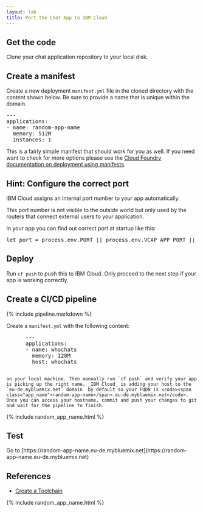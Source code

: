 ```yaml
---
layout: lab
title: Port the Chat App to IBM Cloud
---
```


## Get the code

Clone your chat application repository to your local disk.

## Create a manifest

Create a new deployment `manifest.yml` file in the cloned directory with the content shown below. Be sure to provide a name that is unique within the domain.

<pre>
---
applications:
- name: <span class="app_name">random-app-name</span>
  memory: 512M
  instances: 1
</pre>

This is a fairly simple manifest that should work for you as well. If you need want to check for more options please see the  [Cloud Foundry documentation on deployment using manifests](https://docs.cloudfoundry.org/devguide/deploy-apps/manifest.html).

## Hint: Configure the correct port

IBM Cloud assigns an internal port number to your app automatically.

This port number is not visible to the outside world but only used by the routers
that connect external users to your application.

In your app you can find out correct port at startup like this:

<pre>
let port = process.env.PORT || process.env.VCAP_APP_PORT || 3000;
</pre>

## Deploy

Run `cf push` to push this to IBM Cloud. Only proceed to the next step if your app is working correctly.

## Create a CI/CD pipeline

{% include pipeline.markdown %}

  Create a `manifest.yml` with the following content:

  <pre>
      ---
      applications:
      - name: <span class="app_name">whochats</span>
        memory: 128M
        host: <span class="app_name">whochats</span>
  </pre>

    on your local machine. Then manually run `cf push` and verify your app is picking up the right name. _IBM Cloud_ is adding your host to the `eu-de.mybluemix.net` domain  by default so your FQDN is <code><span class="app_name">random-app-name</span>.eu-de.mybluemix.net</code>. Once you can access your hostname, commit and push your changes to git and wait for the pipeline to finish.

{% include random_app_name.html %}

## Test

Go to [https://<span class="app_name">random-app-name</span>.eu-de.mybluemix.net](https://<span class="app_name">random-app-name</span>.eu-de.mybluemix.net)

## References

 * [Create a Toolchain](https://console.bluemix.net/docs/toolchains/toolchains_overview.html)

{% include random_app_name.html %}
